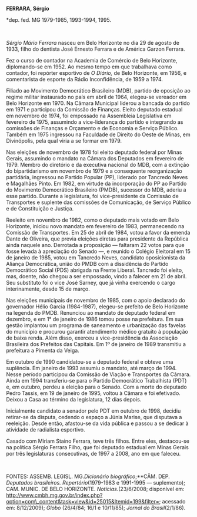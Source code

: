 **FERRARA, Sérgio**

\*dep. fed. MG 1979-1985, 1993-1994, 1995.

 

*Sérgio Mário Ferrara* nasceu em Belo Horizonte no dia 29 de agosto de
1933, filho do dentista José Ernesto Ferrara e de América Garzon
Ferrara.

Fez o curso de contador na Academia de Comércio de Belo Horizonte,
diplomando-se em 1952. Ao mesmo tempo em que trabalhava como contador,
foi repórter esportivo de *O Diário,* de Belo Horizonte, em 1956, e
comentarista de esporte da Rádio Inconfidência, de 1959 a 1974.

Filiado ao Movimento Democrático Brasileiro (MDB), partido de oposição
ao regime militar instaurado no país em abril de 1964, elegeu-se
vereador em Belo Horizonte em 1970. Na Câmara Municipal liderou a
bancada do partido em 1971 e participou da Comissão de Finanças. Eleito
deputado estadual em novembro de 1974, foi empossado na Assembleia
Legislativa em fevereiro de 1975, assumindo a vice-liderança do partido
e integrando as comissões de Finanças e Orçamento e de Economia e
Serviço Público. Também em 1975 ingressou na Faculdade de Direito do
Oeste de Minas, em Divinópolis, pela qual viria a se formar em 1979.

Nas eleições de novembro de 1978 foi eleito deputado federal por Minas
Gerais, assumindo o mandato na Câmara dos Deputados em fevereiro de
1979. Membro do diretório e da executiva nacional do MDB, com a extinção
do bipartidarismo em novembro de 1979 e a consequente reorganização
partidária, ingressou no Partido Popular (PP), liderado por Tancredo
Neves e Magalhães Pinto. Em 1982, em virtude da incorporação do PP ao
Partido do Movimento Democrático Brasileiro (PMDB), sucessor do MDB,
aderiu a esse partido. Durante a legislatura, foi vice-presidente da
Comissão de Transportes e suplente das comissões de Comunicação, de
Serviço Público e de Constituição e Justiça.

Reeleito em novembro de 1982, como o deputado mais votado em Belo
Horizonte, iniciou novo mandato em fevereiro de 1983, permanecendo na
Comissão de Transportes. Em 25 de abril de 1984, votou a favor da emenda
Dante de Oliveira, que previa eleições diretas para presidente da
República ainda naquele ano. Derrotada a proposição — faltaram 22 votos
para que fosse levada à apreciação do Senado —, e reunido o Colégio
Eleitoral em 15 de janeiro de 1985, votou em Tancredo Neves, candidato
oposicionista da Aliança Democrática, união do PMDB com a dissidência do
Partido Democrático Social (PDS) abrigada na Frente Liberal. Tancredo
foi eleito, mas, doente, não chegou a ser empossado, vindo a falecer em
21 de abril. Seu substituto foi o vice José Sarney, que já vinha
exercendo o cargo interinamente, desde 15 de março.

Nas eleições municipais de novembro de 1985, com o apoio declarado do
governador Hélio Garcia (1984-1987), elegeu-se prefeito de Belo
Horizonte na legenda do PMDB. Renunciou ao mandato de deputado federal
em dezembro, e em 1° de janeiro de 1986 tomou posse na prefeitura. Em
sua gestão implantou um programa de saneamento e urbanização das favelas
do município e procurou garantir atendimento médico gratuito à população
de baixa renda. Além disso, exerceu a vice-presidência da Associação
Brasileira dos Prefeitos das Capitais. Em 1º de janeiro de 1989
transmitiu a prefeitura a Pimenta da Veiga.

Em outubro de 1990 candidatou-se a deputado federal e obteve uma
suplência. Em janeiro de 1993 assumiu o mandato, até março de 1994.
Nesse período participou da Comissão de Viação e Transportes da Câmara.
Ainda em 1994 transferiu-se para o Partido Democrático Trabalhista (PDT)
e, em outubro, perdeu a eleição para o Senado. Com a morte do deputado
Pedro Tassis, em 19 de janeiro de 1995, voltou à Câmara e foi efetivado.
Deixou a Casa ao término da legislatura, 12 dias depois.

Inicialmente candidato a senador pelo PDT em outubro de 1998, decidiu
retirar-se da disputa, cedendo o espaço a Júnia Marise, que disputava a
reeleição. Desde então, afastou-se da vida pública e passou a se dedicar
à atividade de radialista esportivo.

Casado com Miriam Staino Ferrara, teve três filhos. Entre eles,
destacou-se na política Sérgio Ferrara Filho, que foi deputado estadual
em Minas Gerais por três legislaturas consecutivas, de 1997 a 2008, ano
em que faleceu.

 

FONTES: ASSEMB. LEGISL. MG.*Dicionário biográfico*;**CÂM. DEP.
*Deputados brasileiros. Repertório*(1979-1983 e 1991-1995 — suplemento);
CAM. MUNIC. DE BELO HORIZONTE. *Notícias.*(23/6/2008; disponível em:
http://www.cmbh.mg.gov.br/index.php?option=com\_content&task=view&id=25015&Itemid=199&filter=;
acessado em: 8/12/2009); *Globo* (26/4/84; 16/1 e 10/11/85); *Jornal do
Brasil*(2/1/86).

 

